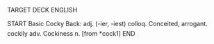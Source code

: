TARGET DECK
ENGLISH

START
Basic
Cocky
Back: adj. (-ier, -iest) colloq. Conceited, arrogant.  cockily adv. Cockiness n. [from *cock1]
END
